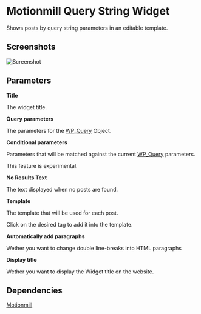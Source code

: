 Motionmill Query String Widget
==============================

Shows posts by query string parameters in an editable template.

Screenshots
-----------

![Screenshot](http://maartenmenten.be/wp-content/uploads/2014/07/Screen-Shot-2014-07-22-at-00.21.12.png)

Parameters
----------

__Title__

The widget title.

__Query parameters__

The parameters for the [WP_Query](http://codex.wordpress.org/Class_Reference/WP_Query "WP_Query") Object.

__Conditional parameters__

Parameters that will be matched against the current [WP_Query](http://codex.wordpress.org/Class_Reference/WP_Query "WP_Query") parameters.

This feature is experimental.

__No Results Text__

The text displayed when no posts are found.

__Template__

The template that will be used for each post.

Click on the desired tag to add it into the template.

__Automatically add paragraphs__

Wether you want to change double line-breaks into HTML paragraphs

__Display title__

Wether you want to display the Widget title on the website.

Dependencies
------------

[Motionmill](https://github.com/addwittz/motionmill)
